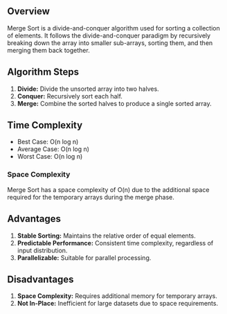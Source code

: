 ## Overview  
Merge Sort is a divide-and-conquer algorithm used for sorting a collection of elements. It follows the divide-and-conquer paradigm by recursively breaking down the array into smaller sub-arrays, sorting them, and then merging them back together.  
## Algorithm Steps  
1. **Divide:** Divide the unsorted array into two halves. 
2. **Conquer:** Recursively sort each half. 
3. **Merge:** Combine the sorted halves to produce a single sorted array. 
## Time Complexity

- Best Case: O(n log n)
- Average Case: O(n log n)
- Worst Case: O(n log n)

### Space Complexity

Merge Sort has a space complexity of O(n) due to the additional space required for the temporary arrays during the merge phase.

## Advantages

1. **Stable Sorting:** Maintains the relative order of equal elements.
2. **Predictable Performance:** Consistent time complexity, regardless of input distribution.
3. **Parallelizable:** Suitable for parallel processing.

## Disadvantages

1. **Space Complexity:** Requires additional memory for temporary arrays.
2. **Not In-Place:** Inefficient for large datasets due to space requirements.
